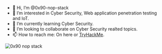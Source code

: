 - 👋 Hi, I’m @0x90-nop-stack
- 👀 I’m interested in Cyber Security, Web application penetration testing and IoT.
- 🌱 I’m currently learning Cyber Security.
- 💞️ I’m looking to collaborate on Cyber Security realted topics.
- 📫 How to reach me: On here or [TryHackMe](https://tryhackme.com/p/0x90.nop.stack).

![0x90 nop stack](https://user-images.githubusercontent.com/110361097/182757430-bff70736-3916-4a34-8607-f02ee8c89702.png)
<!---
0x90-nop-stack/0x90-nop-stack is a ✨ special ✨ repository because its `README.md` (this file) appears on your GitHub profile.
You can click the Preview link to take a look at your changes.
--->

